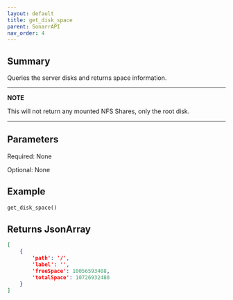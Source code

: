 ```yaml
---
layout: default
title: get_disk_space
parent: SonarrAPI
nav_order: 4
---
```


## Summary

Queries the server disks and returns space information.

---
**NOTE**

This will not return any mounted NFS Shares, only the root disk.

---

## Parameters

Required: None

Optional: None

## Example

```python
get_disk_space()
```

## Returns JsonArray

```json
[
    {
        'path': '/',
        'label': '',
        'freeSpace': 10056593408,
        'totalSpace': 10726932480
    }
]
```
